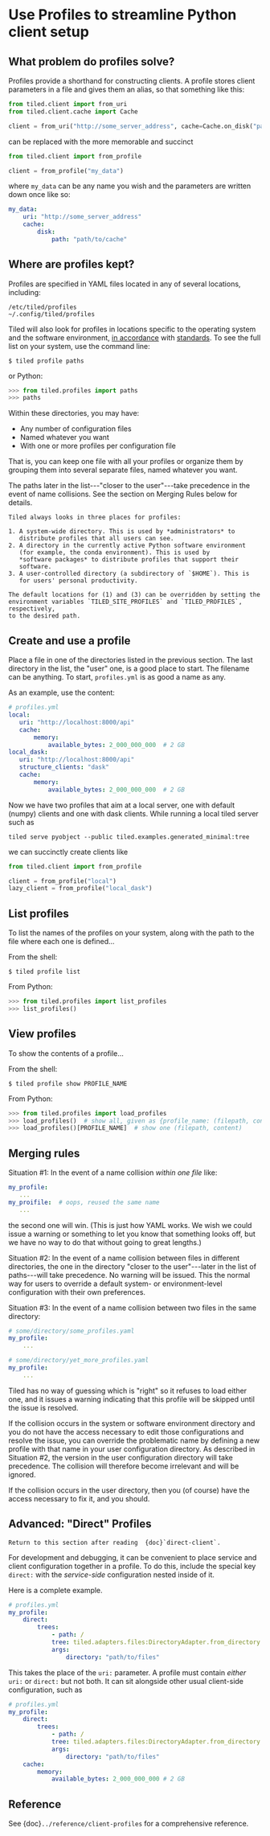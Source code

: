 # Use Profiles to streamline Python client setup

## What problem do profiles solve?

Profiles provide a shorthand for constructing clients. A profile stores client
parameters in a file and gives them an alias, so that something like this:

```py
from tiled.client import from_uri
from tiled.client.cache import Cache

client = from_uri("http://some_server_address", cache=Cache.on_disk("path/to/cache"))
```

can be replaced with the more memorable and succinct

```py
from tiled.client import from_profile

client = from_profile("my_data")
```

where `my_data` can be any name you wish and the parameters are written down
once like so:

```yaml
my_data:
    uri: "http://some_server_address"
    cache:
        disk:
            path: "path/to/cache"
```

## Where are profiles kept?

Profiles are specified in YAML files located in any of several locations,
including:

```
/etc/tiled/profiles
~/.config/tiled/profiles
```

Tiled will also look for profiles in locations specific to the
operating system and the software environment,
[in accordance](https://pypi.org/project/appdirs/) with
[standards](https://specifications.freedesktop.org/basedir-spec/basedir-spec-latest.html).
To see the full list on your system, use the command line:

```
$ tiled profile paths
```

or Python:

```py
>>> from tiled.profiles import paths
>>> paths
```

Within these directories, you may have:

* Any number of configuration files
* Named whatever you want
* With one or more profiles per configuration file

That is, you can keep one file with all your profiles or organize them
by grouping them into several separate files, named whatever you want.

The paths later in the list---"closer to the user"---take precedence in the
event of name collisions. See the section on Merging Rules below for details.

```{note}
Tiled always looks in three places for profiles:

1. A system-wide directory. This is used by *administrators* to
   distribute profiles that all users can see.
2. A directory in the currently active Python software environment
   (for example, the conda environment). This is used by
   *software packages* to distribute profiles that support their
   software.
3. A user-controlled directory (a subdirectory of `$HOME`). This is
   for users' personal productivity.

The default locations for (1) and (3) can be overridden by setting the
environment variables `TILED_SITE_PROFILES` and `TILED_PROFILES`, respectively,
to the desired path.
```

## Create and use a profile

Place a file in one of the directories listed in the previous section.
The last directory in the list, the "user" one, is a good place to start.
The filename can be anything. To start, `profiles.yml` is as good a name as any.

As an example, use the content:

```yaml
# profiles.yml
local:
   uri: "http://localhost:8000/api"
   cache:
       memory:
           available_bytes: 2_000_000_000  # 2 GB
local_dask:
   uri: "http://localhost:8000/api"
   structure_clients: "dask"
   cache:
       memory:
           available_bytes: 2_000_000_000  # 2 GB
```

Now we have two profiles that aim at a local server, one with default (numpy)
clients and one with dask clients. While running a local tiled server such as

```
tiled serve pyobject --public tiled.examples.generated_minimal:tree
```

we can succinctly create clients like

```py
from tiled.client import from_profile

client = from_profile("local")
lazy_client = from_profile("local_dask")
```

## List profiles

To list the names of the profiles on your system, along with the path to the
file where each one is defined...

From the shell:

```
$ tiled profile list
```

From Python:

```py
>>> from tiled.profiles import list_profiles
>>> list_profiles()
```

## View profiles

To show the contents of a profile...

From the shell:

```
$ tiled profile show PROFILE_NAME
```

From Python:

```py
>>> from tiled.profiles import load_profiles
>>> load_profiles()  # show all, given as {profile_name: (filepath, content)}
>>> load_profiles()[PROFILE_NAME]  # show one (filepath, content)
```

## Merging rules

Situation #1: In the event of a name collision *within one file* like:

```yaml
my_profile:
   ...
my_proifile:  # oops, reused the same name
   ...
```

the second one will win. (This is just how YAML works. We wish we could
issue a warning or something to let you know that something looks off,
but we have no way to do that without going to great lengths.)

Situation #2: In the event of a name collision between files in different
directories, the one in the directory "closer to the user"---later in the list
of paths---will take precedence. No warning will be issued. This the normal way
for users to override a default system- or environment-level configuration with
their own preferences.

Situation #3: In the event of a name collision between two files in the same directory:

```yaml
# some/directory/some_profiles.yaml
my_profile:
    ...
```

```yaml
# some/directory/yet_more_profiles.yaml
my_profile:
    ...
```

Tiled has no way of guessing which is "right" so it refuses to load either one,
and it issues a warning indicating that this profile will be skipped until
the issue is resolved.

If the collision occurs in the system or software environment directory and you
do not have the access necessary to edit those configurations and resolve the
issue, you can override the problematic name by defining a new profile with that
name in your user configuration directory. As described in Situation #2, the version
in the user configuration directory will take precedence.  The collision will
therefore become irrelevant and will be ignored.

If the collision occurs in the user directory, then you (of course) have
the access necessary to fix it, and you should.

## Advanced: "Direct" Profiles

```{note}
Return to this section after reading  {doc}`direct-client`.
```

For development and debugging, it can be convenient to place service and client
configuration together in a profile. To do this, include the special key
`direct:` with the *service-side* configuration nested inside of it.

Here is a complete example.

```yaml
# profiles.yml
my_profile:
    direct:
        trees:
            - path: /
            tree: tiled.adapters.files:DirectoryAdapter.from_directory
            args:
                directory: "path/to/files"
```

This takes the place of the `uri:` parameter. A profile must contain
*either* `uri:` or `direct:` but not both. It can sit alongside other
usual client-side configuration, such as


```yaml
# profiles.yml
my_profile:
    direct:
        trees:
            - path: /
            tree: tiled.adapters.files:DirectoryAdapter.from_directory
            args:
                directory: "path/to/files"
    cache:
        memory:
            available_bytes: 2_000_000_000 # 2 GB
```

## Reference

See {doc}`../reference/client-profiles` for a comprehensive reference.
